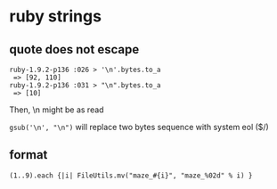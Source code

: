 
ruby strings
============

quote does not escape
---------------------
    ruby-1.9.2-p136 :026 > '\n'.bytes.to_a
     => [92, 110]
    ruby-1.9.2-p136 :031 > "\n".bytes.to_a
     => [10]

Then, \n might be as read

`gsub('\n', "\n")` will replace two bytes sequence with system eol ($/)

format
------

    (1..9).each {|i| FileUtils.mv("maze_#{i}", "maze_%02d" % i) }